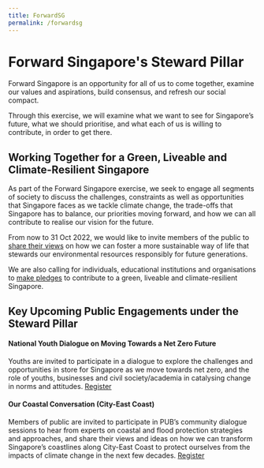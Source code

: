 ```yaml
---
title: ForwardSG
permalink: /forwardsg
---
```


# Forward Singapore's Steward Pillar

Forward Singapore is an opportunity for all of us to come together, examine our values and aspirations, build consensus, and refresh our social compact.

Through this exercise, we will examine what we want to see for Singapore’s future, what we should prioritise, and what each of us is willing to contribute, in order to get there.

## Working Together for a Green, Liveable and Climate-Resilient Singapore

As part of the Forward Singapore exercise, we seek to engage all segments of society to discuss the challenges, constraints as well as opportunities that Singapore faces as we tackle climate change, the trade-offs that Singapore has to balance, our priorities moving forward, and how we can all contribute to realise our vision for the future.

From now to 31 Oct 2022, we would like to invite members of the public to [share their views](http://go.gov.sg/stewardenv) on how we can foster a more sustainable way of life that stewards our environmental resources responsibly for future generations. 

We are also calling for individuals, educational institutions and organisations to [make pledges](https://form.gov.sg/#!/63220530214e7000112adcac) to contribute to a green, liveable and climate-resilient Singapore. 



## Key Upcoming Public Engagements under the Steward Pillar

#### National Youth Dialogue on Moving Towards a Net Zero Future
Youths are invited to participate in a dialogue to explore the challenges and opportunities in store for Singapore as we move towards net zero, and the role of youths, businesses and civil society/academia in catalysing change in norms and attitudes. [Register](http://nyc.gov.sg/en/initiatives/programmes/national-youth-dialogues)

#### Our Coastal Conversation (City-East Coast)
Members of public are invited to participate in PUB’s community dialogue sessions to hear from experts on coastal and flood protection strategies and approaches, and share their views and ideas on how we can transform Singapore’s coastlines along City-East Coast to protect ourselves from the impacts of climate change in the next few decades. [Register](http://www.sg/opportunities/our-coastal-conversation-city-east-coast)
